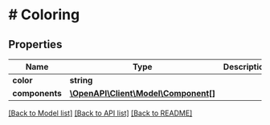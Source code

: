 # # Coloring

## Properties

Name | Type | Description | Notes
------------ | ------------- | ------------- | -------------
**color** | **string** |  |
**components** | [**\OpenAPI\Client\Model\Component[]**](Component.md) |  |

[[Back to Model list]](../../README.md#models) [[Back to API list]](../../README.md#endpoints) [[Back to README]](../../README.md)
